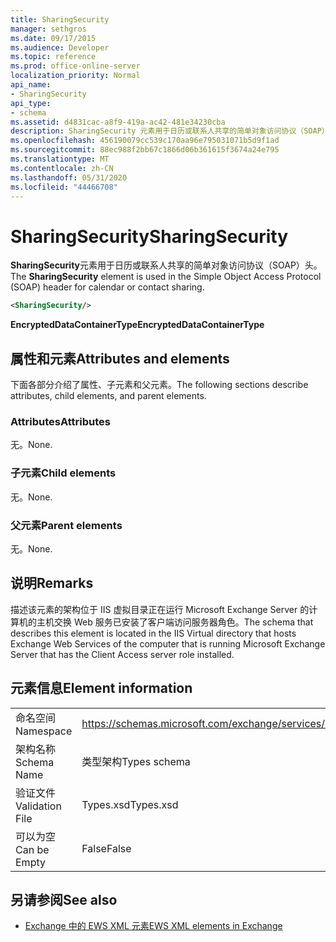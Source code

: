 ```yaml
---
title: SharingSecurity
manager: sethgros
ms.date: 09/17/2015
ms.audience: Developer
ms.topic: reference
ms.prod: office-online-server
localization_priority: Normal
api_name:
- SharingSecurity
api_type:
- schema
ms.assetid: d4831cac-a8f9-419a-ac42-481e34230cba
description: SharingSecurity 元素用于日历或联系人共享的简单对象访问协议（SOAP）头。
ms.openlocfilehash: 456190079cc539c170aa96e795031071b5d9f1ad
ms.sourcegitcommit: 88ec988f2bb67c1866d06b361615f3674a24e795
ms.translationtype: MT
ms.contentlocale: zh-CN
ms.lasthandoff: 05/31/2020
ms.locfileid: "44466708"
---
```

# <a name="sharingsecurity"></a><span data-ttu-id="d74e3-103">SharingSecurity</span><span class="sxs-lookup"><span data-stu-id="d74e3-103">SharingSecurity</span></span>

<span data-ttu-id="d74e3-104">**SharingSecurity**元素用于日历或联系人共享的简单对象访问协议（SOAP）头。</span><span class="sxs-lookup"><span data-stu-id="d74e3-104">The **SharingSecurity** element is used in the Simple Object Access Protocol (SOAP) header for calendar or contact sharing.</span></span> 
  
```xml
<SharingSecurity/>
```

 <span data-ttu-id="d74e3-105">**EncryptedDataContainerType**</span><span class="sxs-lookup"><span data-stu-id="d74e3-105">**EncryptedDataContainerType**</span></span>
## <a name="attributes-and-elements"></a><span data-ttu-id="d74e3-106">属性和元素</span><span class="sxs-lookup"><span data-stu-id="d74e3-106">Attributes and elements</span></span>

<span data-ttu-id="d74e3-107">下面各部分介绍了属性、子元素和父元素。</span><span class="sxs-lookup"><span data-stu-id="d74e3-107">The following sections describe attributes, child elements, and parent elements.</span></span>
  
### <a name="attributes"></a><span data-ttu-id="d74e3-108">Attributes</span><span class="sxs-lookup"><span data-stu-id="d74e3-108">Attributes</span></span>

<span data-ttu-id="d74e3-109">无。</span><span class="sxs-lookup"><span data-stu-id="d74e3-109">None.</span></span>
  
### <a name="child-elements"></a><span data-ttu-id="d74e3-110">子元素</span><span class="sxs-lookup"><span data-stu-id="d74e3-110">Child elements</span></span>

<span data-ttu-id="d74e3-111">无。</span><span class="sxs-lookup"><span data-stu-id="d74e3-111">None.</span></span>
  
### <a name="parent-elements"></a><span data-ttu-id="d74e3-112">父元素</span><span class="sxs-lookup"><span data-stu-id="d74e3-112">Parent elements</span></span>

<span data-ttu-id="d74e3-113">无。</span><span class="sxs-lookup"><span data-stu-id="d74e3-113">None.</span></span>
  
## <a name="remarks"></a><span data-ttu-id="d74e3-114">说明</span><span class="sxs-lookup"><span data-stu-id="d74e3-114">Remarks</span></span>

<span data-ttu-id="d74e3-115">描述该元素的架构位于 IIS 虚拟目录正在运行 Microsoft Exchange Server 的计算机的主机交换 Web 服务已安装了客户端访问服务器角色。</span><span class="sxs-lookup"><span data-stu-id="d74e3-115">The schema that describes this element is located in the IIS Virtual directory that hosts Exchange Web Services of the computer that is running Microsoft Exchange Server that has the Client Access server role installed.</span></span>
  
## <a name="element-information"></a><span data-ttu-id="d74e3-116">元素信息</span><span class="sxs-lookup"><span data-stu-id="d74e3-116">Element information</span></span>

|||
|:-----|:-----|
|<span data-ttu-id="d74e3-117">命名空间</span><span class="sxs-lookup"><span data-stu-id="d74e3-117">Namespace</span></span>  <br/> |https://schemas.microsoft.com/exchange/services/2006/types  <br/> |
|<span data-ttu-id="d74e3-118">架构名称</span><span class="sxs-lookup"><span data-stu-id="d74e3-118">Schema Name</span></span>  <br/> |<span data-ttu-id="d74e3-119">类型架构</span><span class="sxs-lookup"><span data-stu-id="d74e3-119">Types schema</span></span>  <br/> |
|<span data-ttu-id="d74e3-120">验证文件</span><span class="sxs-lookup"><span data-stu-id="d74e3-120">Validation File</span></span>  <br/> |<span data-ttu-id="d74e3-121">Types.xsd</span><span class="sxs-lookup"><span data-stu-id="d74e3-121">Types.xsd</span></span>  <br/> |
|<span data-ttu-id="d74e3-122">可以为空</span><span class="sxs-lookup"><span data-stu-id="d74e3-122">Can be Empty</span></span>  <br/> |<span data-ttu-id="d74e3-123">False</span><span class="sxs-lookup"><span data-stu-id="d74e3-123">False</span></span>  <br/> |
   
## <a name="see-also"></a><span data-ttu-id="d74e3-124">另请参阅</span><span class="sxs-lookup"><span data-stu-id="d74e3-124">See also</span></span>



- [<span data-ttu-id="d74e3-125">Exchange 中的 EWS XML 元素</span><span class="sxs-lookup"><span data-stu-id="d74e3-125">EWS XML elements in Exchange</span></span>](ews-xml-elements-in-exchange.md)

